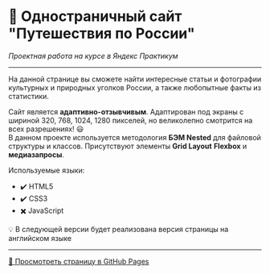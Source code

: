 # :small_orange_diamond: Одностраничный сайт "Путешествия по России"
*Проектная работа на курсе в Яндекс Практикум*
______

На данной странице вы сможете найти интересные статьи и фотографии культурных и природных уголков России, 
а также любопытные факты из статистики.

Сайт является **адаптивно-отзывчивым**. Адаптирован под экраны с шириной 320, 768, 1024, 1280 пикселей,
но великолепно смотрится на всех разрешениях! :smiley:  
В данном проекте используется методология **БЭМ Nested** для файловой структуры и классов. Присутствуют элементы **Grid Layout** **Flexbox** и **медиазапросы**. 

Используемые языки: 
* :heavy_check_mark: HTML5    
* :heavy_check_mark: CSS3    
* :heavy_multiplication_x: JavaScript  

:bulb: В следующей версии будет реализована версия страницы на английском языке
______

[:link: Просмотреть страницу в GitHub Pages](https://uzornakovre.github.io/russian-travel/)